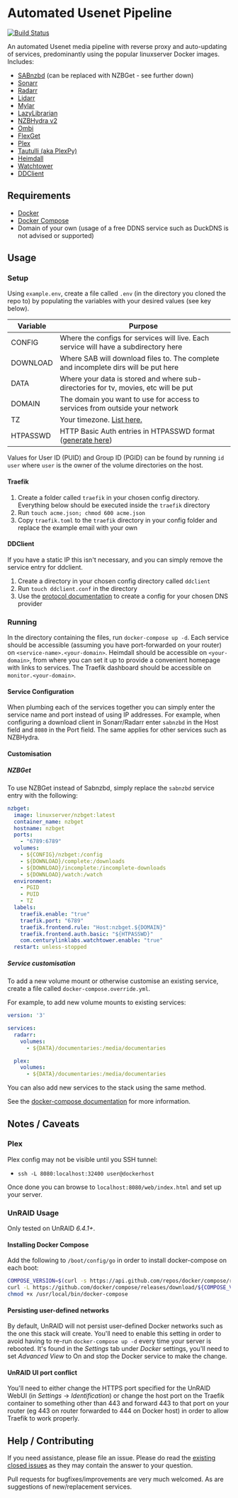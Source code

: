 # Automated Usenet Pipeline

[![Build Status](https://travis-ci.org/duhio/docker-compose-usenet.svg?branch=master)](https://travis-ci.org/duhio/docker-compose-usenet)

An automated Usenet media pipeline with reverse proxy and auto-updating of services, predominantly using the popular linuxserver Docker images. Includes:

- [SABnzbd](https://hub.docker.com/r/linuxserver/sabnzbd/) (can be replaced with NZBGet - see further down)
- [Sonarr](https://hub.docker.com/r/linuxserver/sonarr/)
- [Radarr](https://hub.docker.com/r/linuxserver/radarr/)
- [Lidarr](https://hub.docker.com/r/linuxserver/lidarr/)
- [Mylar](https://hub.docker.com/r/linuxserver/mylar/)
- [LazyLibrarian](https://hub.docker.com/r/linuxserver/lazylibrarian/)
- [NZBHydra v2](https://hub.docker.com/r/linuxserver/hydra2/)
- [Ombi](https://hub.docker.com/r/linuxserver/ombi/)
- [FlexGet](https://hub.docker.com/r/cpoppema/docker-flexget/)
- [Plex](https://hub.docker.com/r/linuxserver/plex/)
- [Tautulli (aka PlexPy)](https://hub.docker.com/r/linuxserver/tautulli/)
- [Heimdall](https://hub.docker.com/r/linuxserver/heimdall/)
- [Watchtower](https://github.com/containrrr/watchtower)
- [DDClient](https://hub.docker.com/r/linuxserver/ddclient/)

## Requirements

- [Docker](https://store.docker.com/search?type=edition&offering=community)
- [Docker Compose](https://docs.docker.com/compose/install/)
- Domain of your own (usage of a free DDNS service such as DuckDNS is not advised or supported)

## Usage

### Setup

Using `example.env`, create a file called `.env` (in the directory you cloned the repo to) by populating the variables with your desired values (see key below).

| Variable         | Purpose                                                                                   |
|------------------|-------------------------------------------------------------------------------------------|
| CONFIG           | Where the configs for services will live. Each service will have a subdirectory here      |
| DOWNLOAD         | Where SAB will download files to. The complete and incomplete dirs will be put here       |
| DATA             | Where your data is stored and where sub-directories for tv, movies, etc will be put       |
| DOMAIN           | The domain you want to use for access to services from outside your network               |
| TZ               | Your timezone. [List here.](https://en.wikipedia.org/wiki/List_of_tz_database_time_zones) |
| HTPASSWD         | HTTP Basic Auth entries in HTPASSWD format ([generate here](http://www.htaccesstools.com/htpasswd-generator/))|

Values for User ID (PUID) and Group ID (PGID) can be found by running `id user` where `user` is the owner of the volume directories on the host.

#### Traefik

1. Create a folder called `traefik` in your chosen config directory. Everything below should be executed inside the `traefik` directory
2. Run `touch acme.json; chmod 600 acme.json`
3. Copy `traefik.toml` to the `traefik` directory in your config folder and replace the example email with your own

#### DDClient

If you have a static IP this isn't necessary, and you can simply remove the service entry for ddclient.

1. Create a directory in your chosen config directory called `ddclient`
2. Run `touch ddclient.conf` in the directory
3. Use the [protocol documentation](https://sourceforge.net/p/ddclient/wiki/protocols/) to create a config for your chosen DNS provider

### Running

In the directory containing the files, run `docker-compose up -d`. Each service should be accessible (assuming you have port-forwarded on your router) on `<service-name>.<your-domain>`. Heimdall should be accessible on `<your-domain>`, from where you can set it up to provide a convenient homepage with links to services. The Traefik dashboard should be accessible on `monitor.<your-domain>`.

#### Service Configuration

When plumbing each of the services together you can simply enter the service name and port instead of using IP addresses. For example, when configuring a download client in Sonarr/Radarr enter `sabnzbd` in the Host field and `8080` in the Port field. The same applies for other services such as NZBHydra.

#### Customisation

##### NZBGet

To use NZBGet instead of Sabnzbd, simply replace the `sabnzbd` service entry with the following:

```yaml
nzbget:
  image: linuxserver/nzbget:latest
  container_name: nzbget
  hostname: nzbget
  ports:
    - "6789:6789"
  volumes:
    - ${CONFIG}/nzbget:/config
    - ${DOWNLOAD}/complete:/downloads
    - ${DOWNLOAD}/incomplete:/incomplete-downloads
    - ${DOWNLOAD}/watch:/watch
  environment:
    - PGID
    - PUID
    - TZ
  labels:
    traefik.enable: "true"
    traefik.port: "6789"
    traefik.frontend.rule: "Host:nzbget.${DOMAIN}"
    traefik.frontend.auth.basic: "${HTPASSWD}"
    com.centurylinklabs.watchtower.enable: "true"
  restart: unless-stopped
```

##### Service customisation

To add a new volume mount or otherwise customise an existing service, create a file called `docker-compose.override.yml`.

For example, to add new volume mounts to existing services:

```yaml
version: '3'

services:
  radarr:
    volumes:
      - ${DATA}/documentaries:/media/documentaries

  plex:
    volumes:
      - ${DATA}/documentaries:/media/documentaries
```

You can also add new services to the stack using the same method. 

See the [docker-compose documentation](https://docs.docker.com/compose/extends/#adding-and-overriding-configuration) for more information.

## Notes / Caveats

### Plex

Plex config may not be visible until you SSH tunnel:

- `ssh -L 8080:localhost:32400 user@dockerhost`

Once done you can browse to `localhost:8080/web/index.html` and set up your server.

### UnRAID Usage

Only tested on UnRAID *6.4.1+*.

#### Installing Docker Compose

Add the following to `/boot/config/go` in order to install docker-compose on each boot:

```bash
COMPOSE_VERSION=$(curl -s https://api.github.com/repos/docker/compose/releases/latest | grep 'tag_name' | cut -d\" -f4)
curl -L https://github.com/docker/compose/releases/download/${COMPOSE_VERSION}/docker-compose-`uname -s`-`uname -m` -o /usr/local/bin/docker-compose
chmod +x /usr/local/bin/docker-compose
```

#### Persisting user-defined networks

By default, UnRAID will not persist user-defined Docker networks such as the one this stack will create. You'll need to enable this setting in order to avoid having to re-run `docker-compose up -d` every time your server is rebooted. It's found in the _Settings_ tab under _Docker_ settings, you'll need to set _Advanced View_ to On and stop the Docker service to make the change.

#### UnRAID UI port conflict

You'll need to either change the HTTPS port specified for the UnRAID WebUI (in _Settings_ -> _Identification_) or change the host port on the Traefik container to something other than 443 and forward 443 to that port on your router (eg 443 on router forwarded to 444 on Docker host) in order to allow Traefik to work properly.

## Help / Contributing

If you need assistance, please file an issue. Please do read the [existing closed issues](https://github.com/duhio/docker-compose-usenet/issues?q=is%3Aissue+is%3Aclosed) as they may contain the answer to your question.

Pull requests for bugfixes/improvements are very much welcomed. As are suggestions of new/replacement services.
